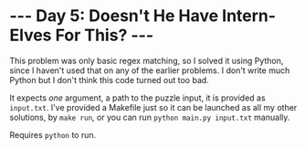 # --- Day 5: Doesn't He Have Intern-Elves For This? ---
This problem was only basic regex matching, so I solved it using Python, since I
haven't used that on any of the earlier problems. I don't write much Python but
I don't think this code turned out too bad.

It expects _one_ argument, a path to the puzzle input, it is provided as
`input.txt`. I've provided a Makefile just so it can be launched as all my other
solutions, by `make run`, or you can run `python main.py input.txt` manually.

Requires `python` to run.
